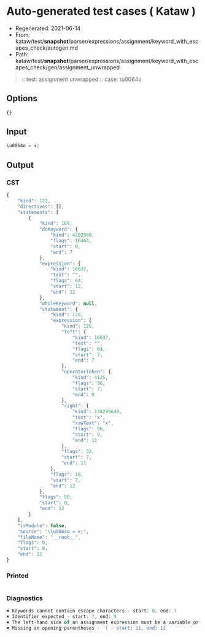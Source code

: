 # Auto-generated test cases ( Kataw )
- Regenerated: 2021-06-14
- From: kataw/test/__snapshot__/parser/expressions/assignment/keyword_with_escapes_check/autogen.md
- Path: kataw/test/__snapshot__/parser/expressions/assignment/keyword_with_escapes_check/gen/assignment_unwrapped
> :: test: assignment unwrapped
> :: case: \u0064o
## Options

`````js
{}
`````
## Input

`````js
\u0064o = x;
`````
## Output

### CST

```javascript
{
    "kind": 122,
    "directives": [],
    "statements": [
        {
            "kind": 169,
            "doKeyword": {
                "kind": 4202580,
                "flags": 16464,
                "start": 0,
                "end": 7
            },
            "expression": {
                "kind": 16637,
                "text": "",
                "flags": 64,
                "start": 12,
                "end": 12
            },
            "whileKeyword": null,
            "statement": {
                "kind": 120,
                "expression": {
                    "kind": 125,
                    "left": {
                        "kind": 16637,
                        "text": "",
                        "flags": 64,
                        "start": 7,
                        "end": 7
                    },
                    "operatorToken": {
                        "kind": 4125,
                        "flags": 96,
                        "start": 7,
                        "end": 9
                    },
                    "right": {
                        "kind": 134299649,
                        "text": "x",
                        "rawText": "x",
                        "flags": 96,
                        "start": 9,
                        "end": 11
                    },
                    "flags": 32,
                    "start": 7,
                    "end": 11
                },
                "flags": 16,
                "start": 7,
                "end": 12
            },
            "flags": 80,
            "start": 0,
            "end": 12
        }
    ],
    "isModule": false,
    "source": "\\u0064o = x;",
    "fileName": "__root__",
    "flags": 0,
    "start": 0,
    "end": 12
}
```

### Printed

```javascript

```

### Diagnostics

```javascript
✖ Keywords cannot contain escape characters - start: 0, end: 7
✖ Identifier expected - start: 7, end: 9
✖ The left-hand side of an assignment expression must be a variable or a property access - start: 7, end: 9
✖ Missing an opening parentheses - '( - start: 11, end: 12

```

